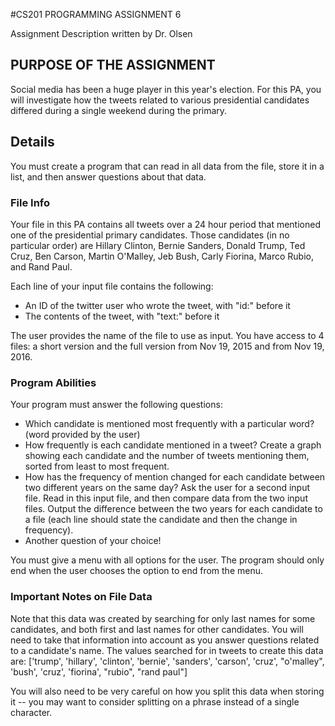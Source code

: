 #CS201 PROGRAMMING ASSIGNMENT 6

Assignment Description written by Dr. Olsen

## PURPOSE OF THE ASSIGNMENT
Social media has been a huge player in this year's election. 
For this PA, you will investigate how the tweets related to various presidential candidates differed during a single weekend during the primary.

## Details
You must create a program that can read in all data from the file, store it in a list, and then answer questions about that data.

### File Info
Your file in this PA contains all tweets over a 24 hour period that mentioned one of the presidential primary candidates.
Those candidates (in no particular order) are Hillary Clinton, Bernie Sanders, Donald Trump, Ted Cruz, Ben Carson, Martin O'Malley, Jeb Bush, Carly Fiorina, Marco Rubio, and Rand Paul.

Each line of your input file contains the following:
* An ID of the twitter user who wrote the tweet, with "id:" before it
* The contents of the tweet, with "text:" before it

The user provides the name of the file to use as input. You have access to 4 files: a short version and the full version from Nov 19, 2015 and from Nov 19, 2016. 

### Program Abilities
Your program must answer the following questions:
* Which candidate is mentioned most frequently with a particular word? (word provided by the user)
* How frequently is each candidate mentioned in a tweet? Create a graph showing each candidate and the number of tweets mentioning them, sorted from least to most frequent.
* How has the frequency of mention changed for each candidate between two different years on the same day? Ask the user for a second input file. Read in this input file, and then compare data from the two input files. Output the difference between the two years for each candidate to a file (each line should state the candidate and then the change in frequency).
* Another question of your choice!

You must give a menu with all options for the user. The program should only end when the user chooses the option to end from the menu.

### Important Notes on File Data
Note that this data was created by searching for only last names for some candidates, and both first and last names for other candidates.
You will need to take that information into account as you answer questions related to a candidate's name.
The values searched for in tweets to create this data are:
['trump', 'hillary', 'clinton', 'bernie', 'sanders', 'carson', 'cruz', "o'malley", 'bush', 'cruz', 'fiorina', "rubio", "rand paul"]

You will also need to be very careful on how you split this data when storing it -- you may want to consider splitting on a phrase instead of a single character.
